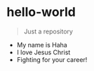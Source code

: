 # hello-world
> Just a repository

* My name is Haha
* I love Jesus Christ
* Fighting for your career!